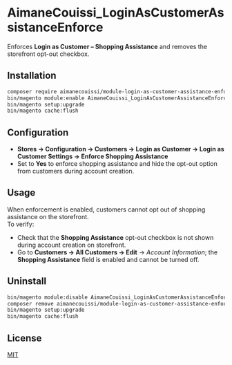 # AimaneCouissi_LoginAsCustomerAssistanceEnforce

Enforces **Login as Customer – Shopping Assistance** and removes the storefront opt-out checkbox.

## Installation
```bash
composer require aimanecouissi/module-login-as-customer-assistance-enforce
bin/magento module:enable AimaneCouissi_LoginAsCustomerAssistanceEnforce
bin/magento setup:upgrade
bin/magento cache:flush
```

## Configuration
- **Stores → Configuration → Customers → Login as Customer → Login as Customer Settings → Enforce Shopping Assistance**  
- Set to **Yes** to enforce shopping assistance and hide the opt-out option from customers during account creation.

## Usage
When enforcement is enabled, customers cannot opt out of shopping assistance on the storefront.  
To verify:
- Check that the **Shopping Assistance** opt-out checkbox is not shown during account creation on storefront.
- Go to **Customers → All Customers → Edit** → *Account Information*; the **Shopping Assistance** field is enabled and cannot be turned off.

## Uninstall
```bash
bin/magento module:disable AimaneCouissi_LoginAsCustomerAssistanceEnforce
composer remove aimanecouissi/module-login-as-customer-assistance-enforce
bin/magento setup:upgrade
bin/magento cache:flush
```

## License
[MIT](LICENSE)
